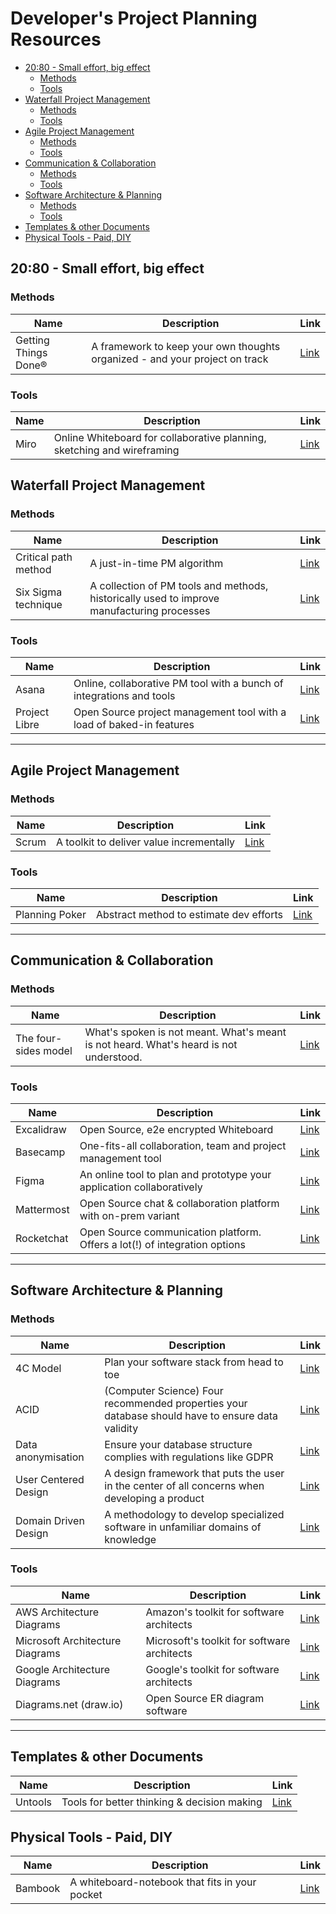 # Developer's Project Planning Resources

- [20:80 - Small effort, big effect](#2080---small-effort-big-effect)
  - [Methods](#methods)
  - [Tools](#tools)
- [Waterfall Project Management](#waterfall-project-management)
  - [Methods](#methods-1)
  - [Tools](#tools-1)
- [Agile Project Management](#agile-project-management)
  - [Methods](#methods-2)
  - [Tools](#tools-2)
- [Communication & Collaboration](#communication--collaboration)
  - [Methods](#methods-3)
  - [Tools](#tools-3)
- [Software Architecture & Planning](#software-architecture--planning)
  - [Methods](#methods-4)
  - [Tools](#tools-4)
- [Templates & other Documents](#templates--other-documents)
- [Physical Tools - Paid, DIY](#physical-tools---paid-diy)

## 20:80 - Small effort, big effect

### Methods

| Name                 | Description                                                                 | Link                                   |
| -------------------- | --------------------------------------------------------------------------- | -------------------------------------- |
| Getting Things Done® | A framework to keep your own thoughts organized - and your project on track | [Link](https://gettingthingsdone.com/) |

### Tools

| Name | Description                                                             | Link                      |
| ---- | ----------------------------------------------------------------------- | ------------------------- |
| Miro | Online Whiteboard for collaborative planning, sketching and wireframing | [Link](https://miro.com/) |

## Waterfall Project Management

### Methods

| Name                 | Description                                                                                | Link                                                             |
| -------------------- | ------------------------------------------------------------------------------------------ | ---------------------------------------------------------------- |
| Critical path method | A just-in-time PM algorithm                                                                | [Link](https://en.wikipedia.org/wiki/Critical_path_method)       |
| Six Sigma technique  | A collection of PM tools and methods, historically used to improve manufacturing processes | [Link](https://www.sixsigma-institute.org/What_Is_Six_Sigma.php) |

### Tools

| Name          | Description                                                          | Link                                  |
| ------------- | -------------------------------------------------------------------- | ------------------------------------- |
| Asana         | Online, collaborative PM tool with a bunch of integrations and tools | [Link](https://asana.com/)            |
| Project Libre | Open Source project management tool with a load of baked-in features | [Link](https://www.projectlibre.com/) |

---

## Agile Project Management

### Methods


| Name  | Description                              | Link                           |
| ----- | ---------------------------------------- | ------------------------------ |
| Scrum | A toolkit to deliver value incrementally | [Link](https://www.scrum.org/) |

### Tools

| Name           | Description                             | Link                                                 |
| -------------- | --------------------------------------- | ---------------------------------------------------- |
| Planning Poker | Abstract method to estimate dev efforts | [Link](https://en.wikipedia.org/wiki/Planning_poker) |

---

## Communication & Collaboration

### Methods


| Name                 | Description                                                                            | Link                                                   |
| -------------------- | -------------------------------------------------------------------------------------- | ------------------------------------------------------ |
| The four-sides model | What's spoken is not meant. What's meant is not heard. What's heard is not understood. | [Link](https://en.wikipedia.org/wiki/Four-sides_model) |

### Tools

| Name       | Description                                                                | Link                                                       |
| ---------- | -------------------------------------------------------------------------- | ---------------------------------------------------------- |
| Excalidraw | Open Source, e2e encrypted Whiteboard                                      | [Link](https://excalidraw.com/)                            |
| Basecamp   | One-fits-all collaboration, team and project management tool               | [Link](https://basecamp.com/)                              |
| Figma      | An online tool to plan and prototype your application collaboratively      | [Link](https://en.wikipedia.org/wiki/User-centered_design) |
| Mattermost | Open Source chat & collaboration platform with on-prem variant             | [Link](https://mattermost.com/)                            |
| Rocketchat | Open Source communication platform. Offers a lot(!) of integration options | [Link](https://rocket.chat/)                               |

---

## Software Architecture & Planning

### Methods

| Name                 | Description                                                                                      | Link                                                             |
| -------------------- | ------------------------------------------------------------------------------------------------ | ---------------------------------------------------------------- |
| 4C Model             | Plan your software stack from head to toe                                                        | [Link](https://c4model.com/)                                     |
| ACID                 | (Computer Science) Four recommended properties your database should have to ensure data validity | [Link](https://en.wikipedia.org/wiki/ACID)                       |
| Data anonymisation   | Ensure your database structure complies with regulations like GDPR                               | [Link](https://en.wikipedia.org/wiki/Data_anonymization)         |
| User Centered Design | A design framework that puts the user in the center of all concerns when developing a product    | [Link](https://en.wikipedia.org/wiki/User-centered_design)       |
| Domain Driven Design | A methodology to develop specialized software in unfamiliar domains of knowledge                 | [Link](https://domaindrivendesign.org/ddd-domain-driven-design/) |

### Tools

| Name                            | Description                                 | Link                                                                                                              |
| ------------------------------- | ------------------------------------------- | ----------------------------------------------------------------------------------------------------------------- |
| AWS Architecture Diagrams       | Amazon's toolkit for software architects    | [Link](https://aws.amazon.com/architecture/reference-architecture-diagrams/)                                      |
| Microsoft Architecture Diagrams | Microsoft's toolkit for software architects | [Link](https://docs.microsoft.com/en-us/microsoft-365/solutions/architecture-icons-templates?view=o365-worldwide) |
| Google Architecture Diagrams    | Google's toolkit for software architects    | [Link](https://cloud.google.com/icons/)                                                                           |
| Diagrams.net (draw.io)          | Open Source ER diagram software             | [Link](https://app.diagrams.net/)                                                                                 |

---

## Templates & other Documents

| Name    | Description                                 | Link                        |
| ------- | ------------------------------------------- | --------------------------- |
| Untools | Tools for better thinking & decision making | [Link](https://untools.co/) |


## Physical Tools - Paid, DIY

| Name    | Description                                    | Link                                         |
| ------- | ---------------------------------------------- | -------------------------------------------- |
| Bambook | A whiteboard-notebook that fits in your pocket | [Link](https://www.bambook.org/en/notebooks) |
